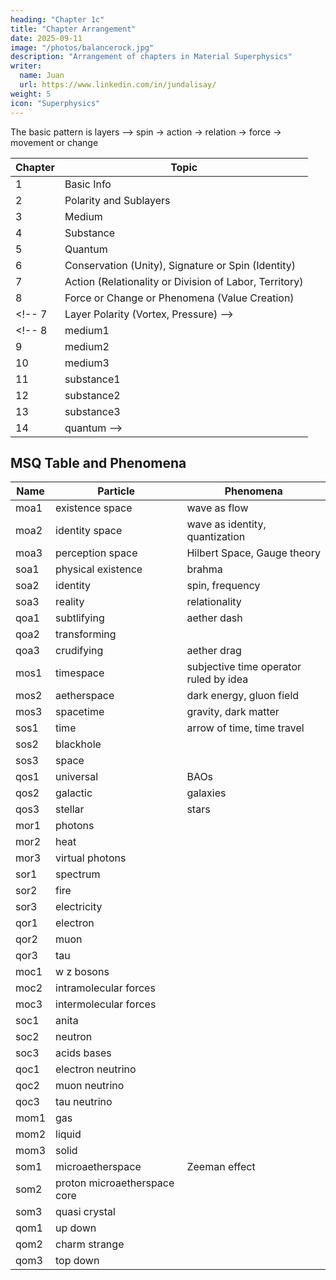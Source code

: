 ```yaml
---
heading: "Chapter 1c"
title: "Chapter Arrangement"
date: 2025-09-11
image: "/photos/balancerock.jpg"
description: "Arrangement of chapters in Material Superphysics"
writer:
  name: Juan
  url: https://www.linkedin.com/in/jundalisay/
weight: 5
icon: "Superphysics"
---
```




The basic pattern is layers --> spin -> action -> relation -> force -> movement or change


Chapter | Topic
--- | ---
1 | Basic Info
2 | Polarity and Sublayers
3 | Medium
4 | Substance
5 | Quantum 
6 | Conservation (Unity), Signature or Spin (Identity) 
7 | Action (Relationality or Division of Labor, Territory)
8 | Force or Change or Phenomena (Value Creation)
<!-- 7 | Layer Polarity (Vortex, Pressure) -->
<!-- 8 | medium1
9 | medium2
10 | medium3
11 | substance1
12 | substance2
13 | substance3
14 | quantum -->

 <!-- Layer Relationality of Identity as Movement and Effects -->


## MSQ Table and Phenomena

Name | Particle | Phenomena
--- | --- | ---
moa1 | existence space | wave as flow
moa2 | identity space | wave as identity, quantization
moa3 | perception space | Hilbert Space, Gauge theory
soa1 | physical existence | brahma
soa2 | identity | spin, frequency 
soa3 | reality | relationality
qoa1 | subtlifying | aether dash
qoa2 | transforming | 
qoa3 | crudifying | aether drag
mos1 | timespace | subjective time operator ruled by idea
mos2 | aetherspace | dark energy, gluon field
mos3 | spacetime | gravity, dark matter
sos1 | time | arrow of time, time travel
sos2 | blackhole | 
sos3 | space | 
qos1 | universal | BAOs
qos2 | galactic | galaxies
qos3 | stellar | stars
mor1 | photons | 
mor2 | heat |
mor3 | virtual photons |
sor1 | spectrum |
sor2 | fire |
sor3 | electricity |
qor1 | electron |
qor2 | muon |
qor3 | tau |
moc1 | w z bosons |
moc2 | intramolecular forces |
moc3 | intermolecular forces |
soc1 | anita |
soc2 | neutron |
soc3 | acids bases |
qoc1 | electron neutrino |
qoc2 | muon neutrino |
qoc3 | tau neutrino |
mom1 | gas |
mom2 | liquid |
mom3 | solid |
som1 | microaetherspace | Zeeman effect
som2 | proton microaetherspace core | 
som3 | quasi crystal |
qom1 | up down | 
qom2 | charm strange |
qom3 | top down |

